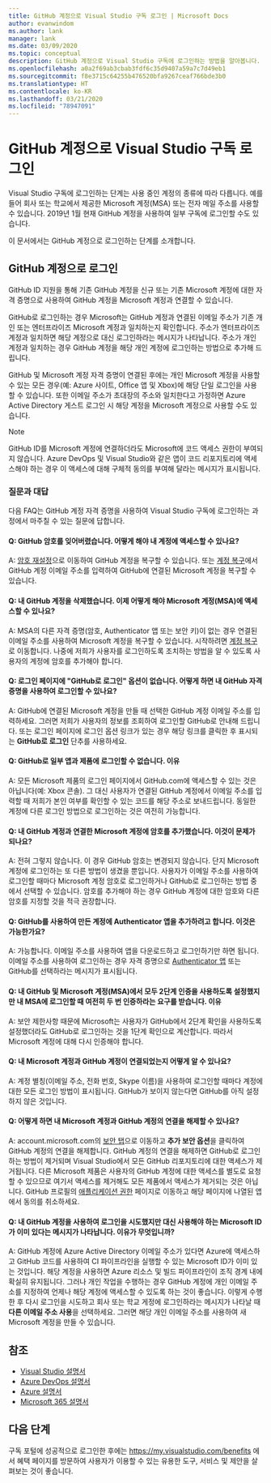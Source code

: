 ```yaml
---
title: GitHub 계정으로 Visual Studio 구독 로그인 | Microsoft Docs
author: evanwindom
ms.author: lank
manager: lank
ms.date: 03/09/2020
ms.topic: conceptual
description: GitHub 계정으로 Visual Studio 구독에 로그인하는 방법을 알아봅니다.
ms.openlocfilehash: a0a2f69ab3cbab3fdf6c35d9407a59a7c7d49eb1
ms.sourcegitcommit: f8e3715c64255b476520bfa9267ceaf766bde3b0
ms.translationtype: HT
ms.contentlocale: ko-KR
ms.lasthandoff: 03/21/2020
ms.locfileid: "78947091"
---
```

# <a name="signing-in-to-visual-studio-subscriptions-with-your-github-account"></a>GitHub 계정으로 Visual Studio 구독 로그인 

Visual Studio 구독에 로그인하는 단계는 사용 중인 계정의 종류에 따라 다릅니다. 예를 들어 회사 또는 학교에서 제공한 Microsoft 계정(MSA) 또는 전자 메일 주소를 사용할 수 있습니다. 2019년 1월 현재 GitHub 계정을 사용하여 일부 구독에 로그인할 수도 있습니다. 

이 문서에서는 GitHub 계정으로 로그인하는 단계를 소개합니다.

## <a name="signing-in-with-your-github-account"></a>GitHub 계정으로 로그인

GitHub ID 지원을 통해 기존 GitHub 계정을 신규 또는 기존 Microsoft 계정에 대한 자격 증명으로 사용하여 GitHub 계정을 Microsoft 계정과 연결할 수 있습니다. 

GitHub로 로그인하는 경우 Microsoft는 GitHub 계정과 연결된 이메일 주소가 기존 개인 또는 엔터프라이즈 Microsoft 계정과 일치하는지 확인합니다. 주소가 엔터프라이즈 계정과 일치하면 해당 계정으로 대신 로그인하라는 메시지가 나타납니다. 주소가 개인 계정과 일치하는 경우 GitHub 계정을 해당 개인 계정에 로그인하는 방법으로 추가해 드립니다.

GitHub 및 Microsoft 계정 자격 증명이 연결된 후에는 개인 Microsoft 계정을 사용할 수 있는 모든 경우(예: Azure 사이트, Office 앱 및 Xbox)에 해당 단일 로그인을 사용할 수 있습니다. 또한 이메일 주소가 초대장의 주소와 일치한다고 가정하면 Azure Active Directory 게스트 로그인 시 해당 계정을 Microsoft 계정으로 사용할 수도 있습니다.

> [!NOTE]
> GitHub ID를 Microsoft 계정에 연결하더라도 Microsoft에 코드 액세스 권한이 부여되지 않습니다. Azure DevOps 및 Visual Studio와 같은 앱이 코드 리포지토리에 액세스해야 하는 경우 이 액세스에 대해 구체적 동의를 부여해 달라는 메시지가 표시됩니다. 

### <a name="frequently-asked-questions"></a>질문과 대답
다음 FAQ는 GitHub 계정 자격 증명을 사용하여 Visual Studio 구독에 로그인하는 과정에서 마주칠 수 있는 질문에 답합니다.

#### <a name="q-i-forgot-my-github-password--how-can-i-access-my-account-now"></a>Q: GitHub 암호를 잊어버렸습니다.  어떻게 해야 내 계정에 액세스할 수 있나요?
A:  [암호 재설정](https://github.com/password_reset)으로 이동하여 GitHub 계정을 복구할 수 있습니다. 또는 [계정 복구](https://account.live.com/password/reset)에서 GitHub 계정 이메일 주소를 입력하여 GitHub에 연결된 Microsoft 계정을 복구할 수 있습니다.

#### <a name="q-i-deleted-my-github-account--how-can-i-access-my-microsoft-account-msa-now"></a>Q: 내 GitHub 계정을 삭제했습니다.  이제 어떻게 해야 Microsoft 계정(MSA)에 액세스할 수 있나요?
A: MSA의 다른 자격 증명(암호, Authenticator 앱 또는 보안 키)이 없는 경우 연결된 이메일 주소를 사용하여 Microsoft 계정을 복구할 수 있습니다. 시작하려면 [계정 복구](https://account.live.com/password/reset)로 이동합니다. 나중에 저희가 사용자를 로그인하도록 조치하는 방법을 알 수 있도록 사용자의 계정에 암호를 추가해야 합니다. 

#### <a name="q-theres-no-sign-in-with-github-option-on-the-sign-in-page--how-can-i-use-my-github-credentials-to-sign-in"></a>Q: 로그인 페이지에 "GitHub로 로그인" 옵션이 없습니다.  어떻게 하면 내 GitHub 자격 증명을 사용하여 로그인할 수 있나요?
A:  GitHub에 연결된 Microsoft 계정을 만들 때 선택한 GitHub 계정 이메일 주소를 입력하세요. 그러면 저희가 사용자의 정보를 조회하여 로그인할 GitHub로 안내해 드립니다. 또는 로그인 페이지에 로그인 옵션 링크가 있는 경우 해당 링크를 클릭한 후 표시되는 **GitHub로 로그인** 단추를 사용하세요. 

#### <a name="q-i-cant-sign-in-to-some-of-my-apps-and-products-with-github--why"></a>Q: GitHub로 일부 앱과 제품에 로그인할 수 없습니다.  이유
A:  모든 Microsoft 제품의 로그인 페이지에서 GitHub.com에 액세스할 수 있는 것은 아닙니다(예: Xbox 콘솔). 그 대신 사용자가 연결된 GitHub 계정에서 이메일 주소를 입력할 때 저희가 본인 여부를 확인할 수 있는 코드를 해당 주소로 보내드립니다. 동일한 계정에 다른 로그인 방법으로 로그인하는 것은 여전히 가능합니다. 

#### <a name="q--ive-added-a-password-to-the-microsoft-account-i-have-linked-to-my-github-account--will-that-cause-a-problem"></a>Q:  내 GitHub 계정과 연결한 Microsoft 계정에 암호를 추가했습니다.  이것이 문제가 되나요?
A:  전혀 그렇지 않습니다. 이 경우 GitHub 암호는 변경되지 않습니다. 단지 Microsoft 계정에 로그인하는 또 다른 방법이 생겼을 뿐입니다. 사용자가 이메일 주소를 사용하여 로그인할 때마다 Microsoft 계정 암호로 로그인하거나 GitHub로 로그인하는 방법 중에서 선택할 수 있습니다. 암호를 추가해야 하는 경우 GitHub 계정에 대한 암호와 다른 암호를 지정할 것을 적극 권장합니다.

#### <a name="q-i-want-to-add-the-authenticator-app-to-the-account-i-created-using-github--can-i-do-that"></a>Q: GitHub를 사용하여 만든 계정에 Authenticator 앱을 추가하려고 합니다.  이것은 가능한가요?
A:  가능합니다. 이메일 주소를 사용하여 앱을 다운로드하고 로그인하기만 하면 됩니다. 이메일 주소를 사용하여 로그인하는 경우 자격 증명으로 [Authenticator 앱](https://www.microsoft.com/p/microsoft-authenticator/9nblgggzmcj6) 또는 GitHub를 선택하라는 메시지가 표시됩니다.

#### <a name="q-ive-enabled-two-factor-authentication-on-both-my-github-and-microsoft-accounts-msa-but-when-i-sign-in-to-my-msa-im-still-asked-to-authenticate-twice--why"></a>Q: 내 GitHub 및 Microsoft 계정(MSA)에서 모두 2단계 인증을 사용하도록 설정했지만 내 MSA에 로그인할 때 여전히 두 번 인증하라는 요구를 받습니다.  이유
A: 보안 제한사항 때문에 Microsoft는 사용자가 GitHub에서 2단계 확인을 사용하도록 설정했더라도 GitHub로 로그인하는 것을 1단계 확인으로 계산합니다. 따라서 Microsoft 계정에 대해 다시 인증해야 합니다. 

#### <a name="q--how-can-i-tell-if-my-microsoft-account-and-github-accounts-are-linked"></a>Q:  내 Microsoft 계정과 GitHub 계정이 연결되었는지 어떻게 알 수 있나요?
A:  계정 별칭(이메일 주소, 전화 번호, Skype 이름)을 사용하여 로그인할 때마다 계정에 대한 모든 로그인 방법이 표시됩니다. GitHub가 보이지 않는다면 GitHub를 아직 설정하지 않은 것입니다.

#### <a name="q--how-can-i-unlink-my-microsoft-and-github-accounts"></a>Q:  어떻게 하면 내 Microsoft 계정과 GitHub 계정의 연결을 해제할 수 있나요? 
A:  account.microsoft.com의 [보안 탭](https://account.microsoft.com/security)으로 이동하고 **추가 보안 옵션**을 클릭하여 GitHub 계정의 연결을 해제합니다. GitHub 계정의 연결을 해제하면 GitHub로 로그인하는 방법이 제거되며 Visual Studio에서 모든 GitHub 리포지토리에 대한 액세스가 제거됩니다. 다른 Microsoft 제품은 사용자의 GitHub 계정에 대한 액세스를 별도로 요청할 수 있으므로 여기서 액세스를 제거해도 모든 제품에서 액세스가 제거되는 것은 아닙니다. GitHub 프로필의 [애플리케이션 권한](https://github.com/settings/applications) 페이지로 이동하고 해당 페이지에 나열된 앱에서 동의를 취소하세요.

#### <a name="q--i-try-to-use-my-github-account-to-sign-in-but-im-prompted-that-i-already-have-a-microsoft-identity-that-i-should-use-instead--whats-happening"></a>Q:  내 GitHub 계정을 사용하여 로그인을 시도했지만 대신 사용해야 하는 Microsoft ID가 이미 있다는 메시지가 나타납니다.  이유가 무엇입니까?
A:  GitHub 계정에 Azure Active Directory 이메일 주소가 있다면 Azure에 액세스하고 GitHub 코드를 사용하여 CI 파이프라인을 실행할 수 있는 Microsoft ID가 이미 있는 것입니다. 해당 계정을 사용하면 Azure 리소스 및 빌드 파이프라인이 조직 경계 내에 확실히 유지됩니다. 그러나 개인 작업을 수행하는 경우 GitHub 계정에 개인 이메일 주소를 지정하여 언제나 해당 계정에 액세스할 수 있도록 하는 것이 좋습니다. 이렇게 수행한 후 다시 로그인을 시도하고 회사 또는 학교 게정에 로그인하라는 메시지가 나타날 때 **다른 이메일 주소 사용**을 선택하세요. 그러면 해당 개인 이메일 주소를 사용하여 새 Microsoft 계정을 만들 수 있습니다.

## <a name="see-also"></a>참조
- [Visual Studio 설명서](https://docs.microsoft.com/visualstudio/)
- [Azure DevOps 설명서](https://docs.microsoft.com/azure/devops/)
- [Azure 설명서](https://docs.microsoft.com/azure/)
- [Microsoft 365 설명서](https://docs.microsoft.com/microsoft-365/)

## <a name="next-steps"></a>다음 단계
구독 포털에 성공적으로 로그인한 후에는 https://my.visualstudio.com/benefits 에서 혜택 페이지를 방문하여 사용자가 이용할 수 있는 유용한 도구, 서비스 및 제안을 살펴보는 것이 좋습니다.  
